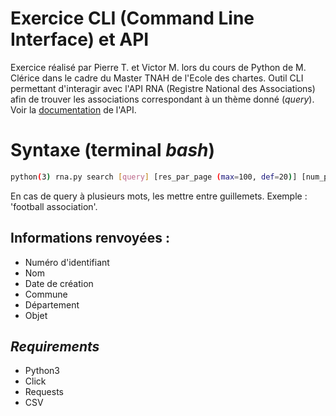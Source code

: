 # Exercice CLI (Command Line Interface) et API
Exercice réalisé par Pierre T. et Victor M. lors du cours de Python de M. Clérice dans le cadre du Master TNAH de l'Ecole des chartes. Outil CLI permettant d'interagir avec l'API RNA (Registre National des Associations) afin de trouver les associations correspondant à un thème donné (*query*). Voir la [documentation](https://api.gouv.fr/les-api/api_rna) de l'API.

# Syntaxe (terminal *bash*)

```bash
python(3) rna.py search [query] [res_par_page (max=100, def=20)] [num_page (def=1)]
```
En cas de query à plusieurs mots, les mettre entre guillemets. Exemple : 'football association'.
## Informations renvoyées :
- Numéro d'identifiant
- Nom
- Date de création
- Commune
- Département
- Objet

## *Requirements*
- Python3
- Click
- Requests
- CSV
